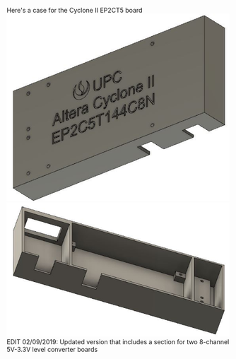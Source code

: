 Here's a case for the Cyclone II EP2CT5 board<br>
<img src="megacase.JPG"><br>
<img src="megacase2.JPG"><br>
EDIT 02/09/2019: Updated version that includes a section for two 8-channel 5V-3.3V level converter boards

